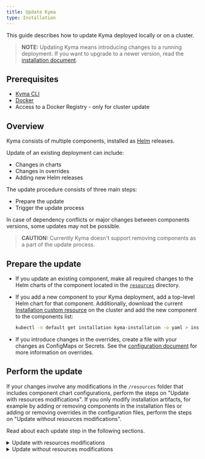 ```yaml
---
title: Update Kyma
type: Installation
---
```


This guide describes how to update Kyma deployed locally or on a cluster.

>**NOTE:** Updating Kyma means introducing changes to a running deployment. If you want to upgrade to a newer version, read the [installation document](#installation-upgrade-kyma).

## Prerequisites

- [Kyma CLI]((https://github.com/kyma-project/cli))
- [Docker](https://www.docker.com/)
- Access to a Docker Registry - only for cluster update

## Overview

Kyma consists of multiple components, installed as [Helm](https://helm.sh/docs/) releases.

Update of an existing deployment can include:

- Changes in charts
- Changes in overrides
- Adding new Helm releases

The update procedure consists of three main steps:

- Prepare the update
- Trigger the update process

In case of dependency conflicts or major changes between components versions, some updates may not be possible.

> **CAUTION:** Currently Kyma doesn't support removing components as a part of the update process.

## Prepare the update

- If you update an existing component, make all required changes to the Helm charts of the component located in the [`resources`](https://github.com/kyma-project/kyma/tree/master/resources) directory.

- If you add a new component to your Kyma deployment, add a top-level Helm chart for that component. Additionally, download the current [Installation custom resource](#custom-resource-installation) on the cluster and add the new component to the components list:

   ```bash
   kubectl -n default get installation kyma-installation -o yaml > installation.yaml
   ```

- If you introduce changes in the overrides, create a file with your changes as ConfigMaps or Secrets. See the [configuration document](#configuration-helm-overrides-for-kyma-installation) for more information on overrides.

## Perform the update

If your changes involve any modifications in the `/resources` folder that includes component chart configurations, perform the steps on "Update with resources modifications". If you only modify installation artifacts, for example by adding or removing components in the installation files or adding or removing overrides in the configuration files, perform the steps on "Update without resources modifications".

Read about each update step in the following sections.

<div tabs name="perform-the-update">
   <details>
   <summary label="update-with-resources-moditifations">
   Update with resources modifications
   </summary>

   1. Check which version you're currently running. Run this command:

      ```bash
      kyma version
      ```

   2. Provide the same version of the current cluster to the upgrade command. Provide also an image name and a tag so that Kyma CLI will build a Docker image with your local changes and push it to the registry. It will also trigger the update process. If you have changes for the overrides or the components list, you can also pass them using `-o` and `-c` flags.

      ```bash
      kyma upgrade -s {VERSION} --source-image {IMAGE_NAME}:{IMAGE_TAG}
      ```

   </details>
   <details>
   <summary label="update-without-resources-moditifations">
   Update without resources modifications
   </summary>

   1. Check which version you're currently running. Run this command:

      ```bash
      kyma version
      ```

   2. Provide the same version of the current cluster to the upgrade command. Pass the path of the overrides file via `-o` flag and/or the path of the installation file via `-c` flag:

      ```bash
      kyma upgrade -s {VERSION} -o {OVERRIDES_FILE_PATH} -c {INSTALLATION_FILE_PATH}
      ```

   </details>
</div>
